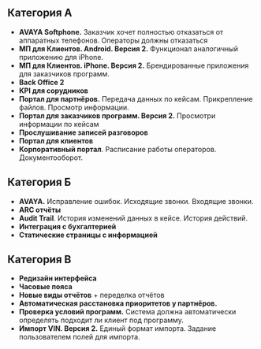 ## Категория А
* **AVAYA Softphone.** Заказчик хочет полностью отказаться от аппаратных телефонов. Операторы должны отказаться 
* **МП для Клиентов. Android. Версия 2.** Функционал аналогичный приложению для iPhone.
* **МП для Клиентов. iPhone. Версия 2.** Брендированные приложения для заказчиков программ.
* **Back Office 2**
* **KPI для сорудников**
* **Портал для партнёров.** Передача данных по кейсам. Прикрепление файлов. Просмотр информации.
* **Портал для заказчиков программ. Версия 2.** Просмотри информации по кейсам
* **Прослушивание записей разговоров**
* **Портал для клиентов**
* **Корпоративный портал**. Расписание работы операторов. Документооборот.

## Категория Б
* **AVAYA.** Исправление ошибок. Исходящие звонки. Входящие звонки.
* **ARC отчёты**
* **Audit Trail**. История изменений данных в кейсе. История действий.
* **Интеграция с бухгалтерией**
* **Статические страницы с информацией**

## Категория В
* **Редизайн интерфейса**
* **Часовые пояса**
* **Новые виды отчётов** + переделка отчётов
* **Автоматическая расстановка приоритетов у партнёров.** 
* **Проверка условий программ.** Система должна автоматически определять подходит ли клиент под программу.
* **Импорт VIN. Версия 2.** Единый формат импорта. Задание пользователем полей для импорта.


